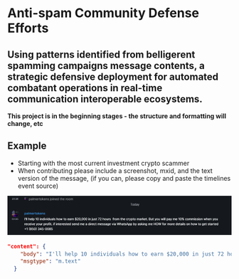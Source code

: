 # Anti-spam Community Defense Efforts
Using patterns identified from belligerent spamming campaigns message contents, a strategic defensive deployment for automated combatant operations in real-time communication interoperable ecosystems.
---

**This project is in the beginning stages - the structure and formatting will change, etc**  

## Example
- Starting with the most current investment crypto scammer
- When contributing please include a screenshot, mxid, and the text version of the message, (if you can, please copy and paste the timelines event source)

![scammer](screenshots/example_1_latest.png)

```json
"content": {
    "body": "I'll help 10 individuals how to earn $20,000 in just 72 hours  from the crypto market. But you will pay me 10% commission when you receive your profit. if interested send me a direct message via WhatsApp by asking me HOW for more details on how to get started\n+1 (850) 345-0085",
    "msgtype": "m.text"
  }
  ```